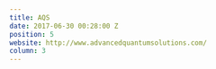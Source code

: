```yaml
---
title: AQS
date: 2017-06-30 00:28:00 Z
position: 5
website: http://www.advancedquantumsolutions.com/
column: 3
---
```


